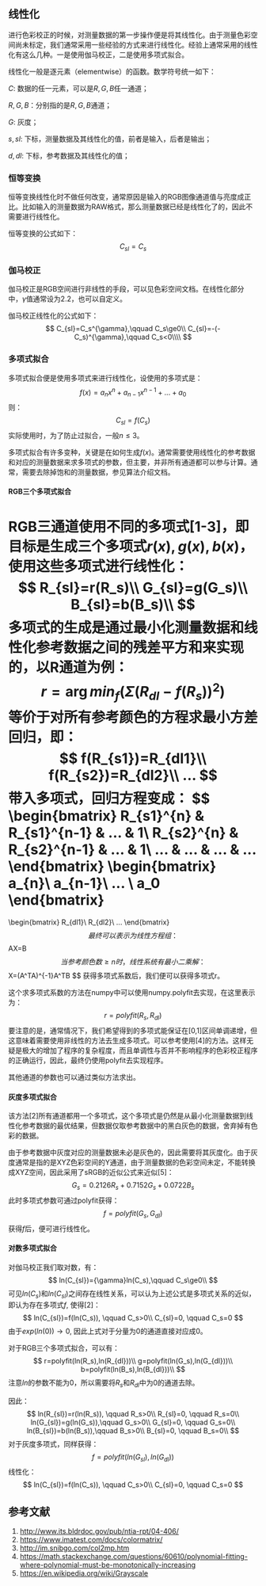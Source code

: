 ## 线性化

进行色彩校正的时候，对测量数据的第一步操作便是将其线性化。由于测量色彩空间尚未标定，我们通常采用一些经验的方式来进行线性化。经验上通常采用的线性化有这么几种。一是使用伽马校正，二是使用多项式拟合。

线性化一般是逐元素（elementwise）的函数。数学符号统一如下：

$C$: 数据的任一元素，可以是$R,G,B$任一通道；

$R,G,B$：分别指的是$R,G,B$通道；

$G$: 灰度；

$s,sl$: 下标，测量数据及其线性化的值，前者是输入，后者是输出；

$d,dl$: 下标，参考数据及其线性化的值；



### 恒等变换

恒等变换线性化时不做任何改变，通常原因是输入的RGB图像通道值与亮度成正比。比如输入的测量数据为RAW格式，那么测量数据已经是线性化了的，因此不需要进行线性化。

恒等变换的公式如下：
$$
C_{sl}=C_s
$$

### 伽马校正

伽马校正是RGB空间进行非线性的手段，可以见色彩空间文档。在线性化部分中，$\gamma$值通常设为2.2，也可以自定义。

伽马校正线性化的公式如下：
$$
C_{sl}=C_s^{\gamma},\qquad C_s\ge0\\
C_{sl}=-(-C_s)^{\gamma},\qquad C_s<0\\\\
$$

### 多项式拟合

多项式拟合便是使用多项式来进行线性化，设使用的多项式是：
$$
f(x)=a_nx^n+a_{n-1}x^{n-1}+...+a_0
$$
则：
$$
C_{sl}=f(C_s)
$$
实际使用时，为了防止过拟合，一般$n\le3$。

多项式拟合有许多变种，关键是在如何生成$f(x)$。通常需要使用线性化的参考数据和对应的测量数据来求多项式的参数，但主要，并非所有通道都可以参与计算。通常，需要去除掉饱和的测量数据，参见算法介绍文档。

#### RGB三个多项式拟合

RGB三通道使用不同的多项式[1-3]，即目标是生成三个多项式$r(x),g(x),b(x)$，使用这些多项式进行线性化：
$$
R_{sl}=r(R_s)\\
G_{sl}=g(G_s)\\
B_{sl}=b(B_s)\\
$$
多项式的生成是通过最小化测量数据和线性化参考数据之间的残差平方和来实现的，以R通道为例：
$$
r=\arg min_{f}(\Sigma (R_{dl}-f(R_s))^2)
$$
等价于对所有参考颜色的方程求最小方差回归，即：
$$
f(R_{s1})=R_{dl1}\\
f(R_{s2})=R_{dl2}\\
...
$$
带入多项式，回归方程变成：
$$
\begin{bmatrix}
R_{s1}^{n} & R_{s1}^{n-1} & ... & 1\\ 
R_{s2}^{n} & R_{s2}^{n-1} & ... & 1\\ 
... & ... & ... & ...
\end{bmatrix}
\begin{bmatrix}
a_{n}\\ 
a_{n-1}\\ 
... \\
a_0
\end{bmatrix}
=
\begin{bmatrix}
R_{dl1}\\ 
R_{dl2}\\ 
... 
\end{bmatrix}
$$
最终可以表示为线性方程组：
$$
AX=B
$$
当参考颜色数≥n时，线性系统有最小二乘解：
$$
X=(A^TA)^{-1}A^TB
$$
获得多项式系数后，我们便可以获得多项式r。

这个求多项式系数的方法在numpy中可以使用numpy.polyfit去实现，在这里表示为：
$$
r=polyfit(R_s,R_{dl})
$$
要注意的是，通常情况下，我们希望得到的多项式能保证在[0,1]区间单调递增，但这意味着需要使用非线性的方法去生成多项式。可以参考使用[4]的方法。这样无疑是极大的增加了程序的复杂程度，而且单调性与否并不影响程序的色彩校正程序的正确运行，因此，最终仍使用polyfit去实现程序。

其他通道的参数也可以通过类似方法求出。

#### 灰度多项式拟合

该方法[2]所有通道都用一个多项式，这个多项式是仍然是从最小化测量数据到线性化参考数据的最优结果，但数据仅取参考数据中的黑白灰色的数据，舍弃掉有色彩的数据。

由于参考数据中灰度对应的测量数据未必是灰色的，因此需要将其灰度化。由于灰度通常是指的是XYZ色彩空间的Y通道，由于测量数据的色彩空间未定，不能转换成XYZ空间，因此采用了sRGB的近似公式来近似[5]：
$$
G_{s}=0.2126R_{s}+0.7152G_{s}+0.0722B_{s}
$$
此时多项式参数可通过polyfit获得：
$$
f=polyfit(G_{s},G_{dl})
$$
获得$f$后，便可进行线性化。

#### 对数多项式拟合

对伽马校正我们取对数，有：
$$
ln(C_{sl})={\gamma}ln(C_s),\qquad C_s\ge0\\
$$
可见$ln(C_s)$和$ln(C_{sl})$之间存在线性关系，可以认为上述公式是多项式关系的近似，即认为存在多项式$f$, 使得[2]：
$$
ln(C_{sl})=f(ln(C_s)), \qquad C_s>0\\
C_{sl}=0, \qquad C_s=0
$$
由于$exp(ln(0))\to0$, 因此上式对于分量为0的通道直接对应成0。

对于RGB三个多项式拟合，可以有：
$$
r=polyfit(ln(R_s),ln(R_{dl}))\\
g=polyfit(ln(G_s),ln(G_{dl}))\\
b=polyfit(ln(B_s),ln(B_{dl}))\\
$$
注意$ln$的参数不能为0，所以需要将$R_s$和$R_{dl}$中为0的通道去除。

因此：
$$
ln(R_{sl})=r(ln(R_s)), \qquad R_s>0\\
R_{sl}=0, \qquad R_s=0\\
ln(G_{sl})=g(ln(G_s)),\qquad G_s>0\\
G_{sl}=0, \qquad G_s=0\\
ln(B_{sl})=b(ln(B_s)),\qquad B_s>0\\
B_{sl}=0, \qquad B_s=0\\
$$
对于灰度多项式，同样获得：
$$
f=polyfit(ln(G_{sl}),ln(G_{dl}))
$$
线性化：
$$
ln(C_{sl})=f(ln(C_s)), \qquad C_s>0\\
C_{sl}=0, \qquad C_s=0
$$

## 参考文献

1. http://www.its.bldrdoc.gov/pub/ntia-rpt/04-406/
2. https://www.imatest.com/docs/colormatrix/
3. http://im.snibgo.com/col2mp.htm
4. https://math.stackexchange.com/questions/60610/polynomial-fitting-where-polynomial-must-be-monotonically-increasing
5. https://en.wikipedia.org/wiki/Grayscale




